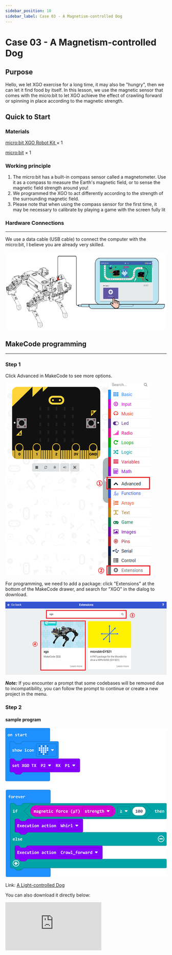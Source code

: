```yaml
---
sidebar_position: 10
sidebar_label: Case 03 - A Magnetism-controlled Dog
---
```


# Case 03 - A Magnetism-controlled Dog

## Purpose

Hello, we let XGO exercise for a long time, it may also be "hungry", then we can let it find food by itself. In this lesson, we use the magnetic sensor that comes with the micro:bit to let XGO achieve the effect of crawling forward or spinning in place according to the magnetic strength.

## Quick to Start

### Materials

[micro:bit XGO Robot Kit ](https://www.elecfreaks.com/micro-bit-xgo-robot-kit.html) × 1

[micro:bit](https://www.elecfreaks.com/bbc-micro-bit-board-for-coding-programming-microbit.html) × 1

### Working principle

1. The micro:bit has a built-in compass sensor called a magnetometer. Use it as a compass to measure the Earth's magnetic field, or to sense the magnetic field strength around you!
2. We programmed the XGO to act differently according to the strength of the surrounding magnetic field.
3. Please note that when using the compass sensor for the first time, it may be necessary to calibrate by playing a game with the screen fully lit

### Hardware Connections
---
We use a data cable (USB cable) to connect the computer with the micro:bit, I believe you are already very skilled.

![](./images/microbit-xgo-robot-kit-22.png)

## MakeCode programming
---
### Step 1

Click Advanced in MakeCode to see more options.

![](./images/microbit-xgo-robot-kit-10.png)

For programming, we need to add a package: click "Extensions" at the bottom of the MakeCode drawer, and search for "XGO" in the dialog to download.

![](./images/microbit-xgo-robot-kit-11.png)

***Note:*** If you encounter a prompt that some codebases will be removed due to incompatibility, you can follow the prompt to continue or create a new project in the menu.

### Step 2

#### sample program

![](./images/xgo-3-2.png)

Link: [A Light-controlled Dog](https://makecode.microbit.org/_YVJe8eefmbqo)

You can also download it directly below:

<div
    style={{
        position: 'relative',
        paddingBottom: '60%',
        overflow: 'hidden',
    }}
>
    <iframe
        src="https://makecode.microbit.org/_V4YJ2i9LkYoi"
        frameborder="0"
        sandbox="allow-popups allow-forms allow-scripts allow-same-origin"
        style={{
            position: 'absolute',
            width: '100%',
            height: '100%',
        }}
    />
</div>

## FAQ

If XGO doesn't move, please try adjusting the light intensity.



## Exploration

How to give more commands to XGO with light intensity?
